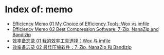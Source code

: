 # Index of: memo

- [Efficiency Memo 01 My Choice of Efficiency Tools: Wox vs imfile](/memo/Efficiency%20Memo%2001%20My%20Choice%20of%20Efficiency%20Tools!%20Wox%20vs%20imfile)
- [Efficiency Memo 02 Best Compression Software: 7-Zip, NanaZip and Bandizip](/memo/Efficiency%20Memo%2002%20Best%20Compression%20Software!%207-Zip%2C%20NanaZip%20and%20Bandizip)
- [效率备忘录 01 我的效率工具选择：Wox 与 imfile](/memo/%E6%95%88%E7%8E%87%E5%A4%87%E5%BF%98%E5%BD%95%2001%20%E6%88%91%E7%9A%84%E6%95%88%E7%8E%87%E5%B7%A5%E5%85%B7%E9%80%89%E6%8B%A9%EF%BC%9AWox%20%E4%B8%8E%20imfile)
- [效率备忘录 02 最佳压缩软件：7-Zip, NanaZip 和 Bandizip](/memo/%E6%95%88%E7%8E%87%E5%A4%87%E5%BF%98%E5%BD%95%2002%20%E6%9C%80%E4%BD%B3%E5%8E%8B%E7%BC%A9%E8%BD%AF%E4%BB%B6%EF%BC%9A7-Zip%2C%20NanaZip%20%E5%92%8C%20Bandizip)
